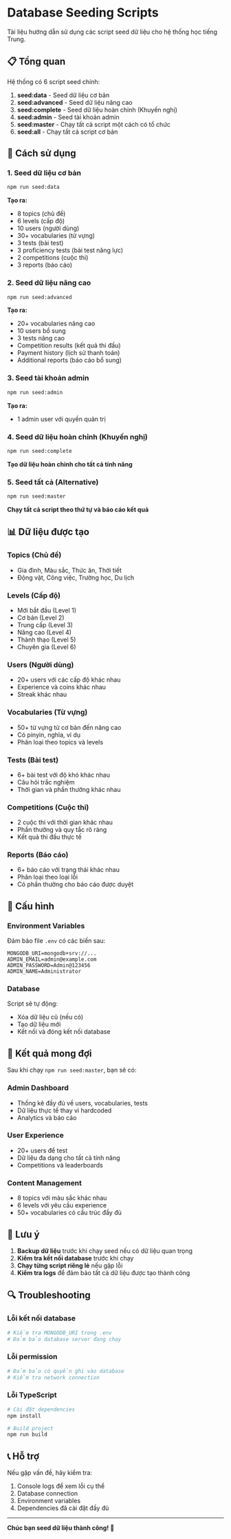 # Database Seeding Scripts

Tài liệu hướng dẫn sử dụng các script seed dữ liệu cho hệ thống học tiếng Trung.

## 📋 Tổng quan

Hệ thống có 6 script seed chính:

1. **seed:data** - Seed dữ liệu cơ bản
2. **seed:advanced** - Seed dữ liệu nâng cao
3. **seed:complete** - Seed dữ liệu hoàn chỉnh (Khuyến nghị)
4. **seed:admin** - Seed tài khoản admin
5. **seed:master** - Chạy tất cả script một cách có tổ chức
6. **seed:all** - Chạy tất cả script cơ bản

## 🚀 Cách sử dụng

### 1. Seed dữ liệu cơ bản
```bash
npm run seed:data
```
**Tạo ra:**
- 8 topics (chủ đề)
- 6 levels (cấp độ)
- 10 users (người dùng)
- 30+ vocabularies (từ vựng)
- 3 tests (bài test)
- 3 proficiency tests (bài test năng lực)
- 2 competitions (cuộc thi)
- 3 reports (báo cáo)

### 2. Seed dữ liệu nâng cao
```bash
npm run seed:advanced
```
**Tạo ra:**
- 20+ vocabularies nâng cao
- 10 users bổ sung
- 3 tests nâng cao
- Competition results (kết quả thi đấu)
- Payment history (lịch sử thanh toán)
- Additional reports (báo cáo bổ sung)

### 3. Seed tài khoản admin
```bash
npm run seed:admin
```
**Tạo ra:**
- 1 admin user với quyền quản trị

### 4. Seed dữ liệu hoàn chỉnh (Khuyến nghị)
```bash
npm run seed:complete
```
**Tạo dữ liệu hoàn chỉnh cho tất cả tính năng**

### 5. Seed tất cả (Alternative)
```bash
npm run seed:master
```
**Chạy tất cả script theo thứ tự và báo cáo kết quả**

## 📊 Dữ liệu được tạo

### Topics (Chủ đề)
- Gia đình, Màu sắc, Thức ăn, Thời tiết
- Động vật, Công việc, Trường học, Du lịch

### Levels (Cấp độ)
- Mới bắt đầu (Level 1)
- Cơ bản (Level 2) 
- Trung cấp (Level 3)
- Nâng cao (Level 4)
- Thành thạo (Level 5)
- Chuyên gia (Level 6)

### Users (Người dùng)
- 20+ users với các cấp độ khác nhau
- Experience và coins khác nhau
- Streak khác nhau

### Vocabularies (Từ vựng)
- 50+ từ vựng từ cơ bản đến nâng cao
- Có pinyin, nghĩa, ví dụ
- Phân loại theo topics và levels

### Tests (Bài test)
- 6+ bài test với độ khó khác nhau
- Câu hỏi trắc nghiệm
- Thời gian và phần thưởng khác nhau

### Competitions (Cuộc thi)
- 2 cuộc thi với thời gian khác nhau
- Phần thưởng và quy tắc rõ ràng
- Kết quả thi đấu thực tế

### Reports (Báo cáo)
- 6+ báo cáo với trạng thái khác nhau
- Phân loại theo loại lỗi
- Có phần thưởng cho báo cáo được duyệt

## 🔧 Cấu hình

### Environment Variables
Đảm bảo file `.env` có các biến sau:
```env
MONGODB_URI=mongodb+srv://...
ADMIN_EMAIL=admin@example.com
ADMIN_PASSWORD=Admin@123456
ADMIN_NAME=Administrator
```

### Database
Script sẽ tự động:
- Xóa dữ liệu cũ (nếu có)
- Tạo dữ liệu mới
- Kết nối và đóng kết nối database

## 🎯 Kết quả mong đợi

Sau khi chạy `npm run seed:master`, bạn sẽ có:

### Admin Dashboard
- Thống kê đầy đủ về users, vocabularies, tests
- Dữ liệu thực tế thay vì hardcoded
- Analytics và báo cáo

### User Experience
- 20+ users để test
- Dữ liệu đa dạng cho tất cả tính năng
- Competitions và leaderboards

### Content Management
- 8 topics với màu sắc khác nhau
- 6 levels với yêu cầu experience
- 50+ vocabularies có cấu trúc đầy đủ

## 🚨 Lưu ý

1. **Backup dữ liệu** trước khi chạy seed nếu có dữ liệu quan trọng
2. **Kiểm tra kết nối database** trước khi chạy
3. **Chạy từng script riêng lẻ** nếu gặp lỗi
4. **Kiểm tra logs** để đảm bảo tất cả dữ liệu được tạo thành công

## 🔍 Troubleshooting

### Lỗi kết nối database
```bash
# Kiểm tra MONGODB_URI trong .env
# Đảm bảo database server đang chạy
```

### Lỗi permission
```bash
# Đảm bảo có quyền ghi vào database
# Kiểm tra network connection
```

### Lỗi TypeScript
```bash
# Cài đặt dependencies
npm install

# Build project
npm run build
```

## 📞 Hỗ trợ

Nếu gặp vấn đề, hãy kiểm tra:
1. Console logs để xem lỗi cụ thể
2. Database connection
3. Environment variables
4. Dependencies đã cài đặt đầy đủ

---

**Chúc bạn seed dữ liệu thành công! 🎉**
